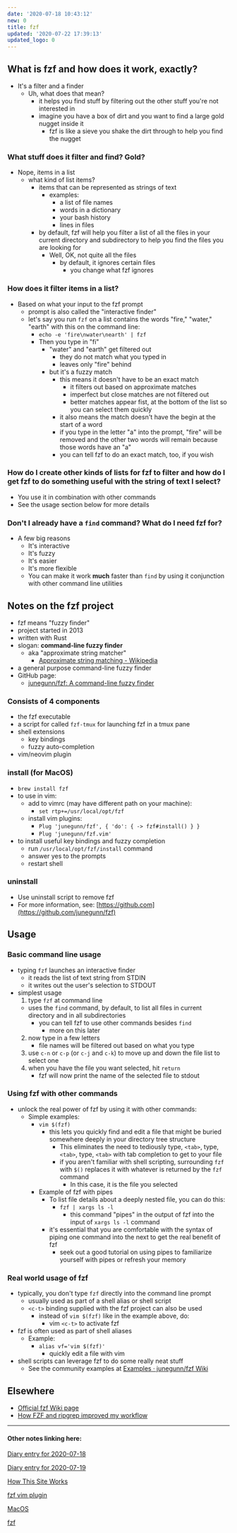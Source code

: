 ```yaml
---
date: '2020-07-18 10:43:12'
new: 0
title: fzf
updated: '2020-07-22 17:39:13'
updated_logo: 0
---
```

## What is fzf and how does it work, exactly?
* It's a filter and a finder
  * Uh, what does that mean?
    * it helps you find stuff by filtering out the other stuff you're not interested in
    * imagine you have a box of dirt and you want to find a large gold nugget inside it
      * fzf is like a sieve you shake the dirt through to help you find the nugget

### What stuff does it filter and find? Gold?
  * Nope, items in a list
    * what kind of list items?
      * items that can be represented as strings of text
        * examples:
          * a list of file names
          * words in a dictionary
          * your bash history
          * lines in files
      * by default, fzf will help you filter a list of all the files in your current directory
        and subdirectory to help you find the files you are looking for
        * Well, OK, not quite all the files
          * by default, it ignores certain files
            * you change what fzf ignores

### How does it filter items in a list?
  * Based on what your input to the fzf prompt
    * prompt is also called the "interactive finder"
    * let's say you run `fzf` on a list contains the words "fire," "water,"
      "earth" with this on the command line:
        * `echo -e 'fire\nwater\nearth' | fzf`
      * Then you type in "fi"
        * "water" and "earth" get filtered out
          * they do not match what you typed in
          * leaves only "fire" behind
        * but it's a fuzzy match
          * this means it doesn't have to be an exact match
            * it filters out based on approximate matches
            * imperfect but close matches are not filtered out
            * better matches appear fist, at the bottom of the list so you can
              select them quickly
          * it also means the match doesn't have the begin at the start of a
            word
          * if you type in the letter "a" into the prompt, "fire" will be
            removed and the other two words will remain because those words
            have an "a"
          * you can tell fzf to do an exact match, too, if you wish

### How do I create other kinds of lists for fzf to filter and how do I get fzf to do something useful with the string of text I select?
  * You use it in combination with other commands
  * See the usage section below for more details

### Don't I already have a `find` command? What do I need fzf for?
  * A few big reasons
    * It's interactive
    * It's fuzzy
    * It's easier
    * It's more flexible
    * You can make it work **much** faster than `find` by using it conjunction
      with other command line utilities

## Notes on the fzf project
* fzf means "fuzzy finder"
* project started in 2013
* written with Rust
* slogan: **command-line fuzzy finder**
  * aka "approximate string matcher"
    * [Approximate string matching - Wikipedia](https://en.wikipedia.org/wiki/Approximate_string_matching)
* a general purpose command-line fuzzy finder
* GitHub page:
  * [junegunn/fzf: A command-line fuzzy finder](https://github.com/junegunn/fzf)

### Consists of 4 components
* the fzf executable
* a script for called `fzf-tmux` for launching fzf in a tmux pane
* shell extensions
  * key bindings
  * fuzzy auto-completion
* vim/neovim plugin

### install (for MacOS)
  * `brew install fzf`
  * to use in vim:
    * add to vimrc (may have different path on your machine):
      * `set rtp+=/usr/local/opt/fzf`
    * install vim plugins:
      * `Plug 'junegunn/fzf', { 'do': { -> fzf#install() } }`
      * `Plug 'junegunn/fzf.vim'`
  * to install useful key bindings and fuzzy completion
    * run `/usr/local/opt/fzf/install` command
    * answer yes to the prompts
    * restart shell

### uninstall
  * Use uninstall script to remove fzf
  * For more information, see: [https://github.com](https://github.com/junegunn/fzf)

## Usage
### Basic command line usage
* typing `fzf` launches an interactive finder
  * it reads the list of text string from STDIN
  * it writes out the user's selection to STDOUT
* simplest usage
  1. type `fzf` at command line
    * uses the `find` command, by default, to list all files in current directory
      and in all subdirectories
      * you can tell fzf to use other commands besides `find`
        * more on this later
  2. now type in a few letters
     * file names will be filtered out based on what you type
  3. use `c-n` or `c-p` (or `c-j` and `c-k`) to move up and down the file list to select one
  4. when you have the file you want selected, hit `return`
     * fzf will now print the name of the selected file to stdout

### Using fzf with other commands
* unlock the real power of fzf by using it with other commands:
  * Simple examples:
    * `vim $(fzf)`
      * this lets you quickly find and edit a file that might be buried somewhere deeply
        in your directory tree structure
        * This eliminates the need to tediously type, `<tab>`, type, `<tab>`,
          type, `<tab>` with tab completion to get to your file
        * if you aren't familiar with shell scripting, surrounding `fzf` with
          `$()` replaces it with whatever is returned by the `fzf` command
          * In this case, it is the file you selected
    * Example of fzf with pipes
      * To list file details about a deeply nested file, you can do this:
        * `fzf | xargs ls -l`
          * this command "pipes" in the output of fzf into the input of `xargs ls -l`
            command
      * it's essential that you are comfortable with the syntax of piping one
        command into the next to get the real benefit of fzf
        * seek out a good tutorial on using pipes to familiarize yourself with
          pipes or refresh your memory

### Real world usage of fzf
* typically, you don't type `fzf` directly into the command line prompt
  * usually used as part of a shell alias or shell script
  * `<c-t>` binding supplied with the fzf project can also be used
    * instead of `vim $(fzf)` like in the example above, do:
      * vim `<c-t>` to activate fzf
* fzf is often used as part of shell aliases
  * Example:
    * `alias vf='vim $(fzf)'`
      * quickly edit a file with vim
* shell scripts can leverage fzf to do some really neat stuff
  * See the community examples at [Examples · junegunn/fzf Wiki](https://github.com/junegunn/fzf/wiki/Examples)

## Elsewhere
* [Official fzf Wiki page](https://github.com/junegunn/fzf/wiki)
* [How FZF and ripgrep improved my workflow](https://sidneyliebrand.io/blog/how-fzf-and-ripgrep-improved-my-workflow)

---
#### Other notes linking here:

[Diary entry for 2020-07-18](/2020-07-18)

[Diary entry for 2020-07-19](/2020-07-19)

[How This Site Works](/How-this-site-is-built)

[fzf vim plugin](/fzf-vim-plugin)

[MacOS](/MacOS)

[fzf](/fzf)
